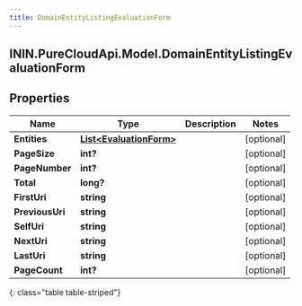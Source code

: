 ```yaml
---
title: DomainEntityListingEvaluationForm
---
```

## ININ.PureCloudApi.Model.DomainEntityListingEvaluationForm

## Properties

|Name | Type | Description | Notes|
|------------ | ------------- | ------------- | -------------|
| **Entities** | [**List&lt;EvaluationForm&gt;**](EvaluationForm.html) |  | [optional] |
| **PageSize** | **int?** |  | [optional] |
| **PageNumber** | **int?** |  | [optional] |
| **Total** | **long?** |  | [optional] |
| **FirstUri** | **string** |  | [optional] |
| **PreviousUri** | **string** |  | [optional] |
| **SelfUri** | **string** |  | [optional] |
| **NextUri** | **string** |  | [optional] |
| **LastUri** | **string** |  | [optional] |
| **PageCount** | **int?** |  | [optional] |
{: class="table table-striped"}


